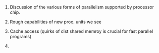 
1. Discussion of the various forms of parallelism supported by processor chip.

2. Rough capabilities of new proc. units we see
3. Cache access (quirks of dist shared memroy is crucial for fast parallel programs)
4. 